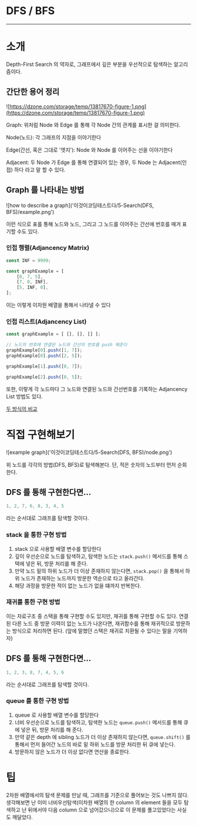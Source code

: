 # DFS / BFS

---

# 소개

Depth-First Search 의 약자로, 그래프에서 깊은 부분을 우선적으로 탐색하는 알고리즘이다. 

## 간단한 용어 정리

![https://dzone.com/storage/temp/13817670-figure-1.png](https://dzone.com/storage/temp/13817670-figure-1.png)

Graph: 위처럼 Node 와 Edge 를 통해 각 Node 간의 관계를 표시한 걸 의미한다. 

Node(노드): 각 그래프의 지점을 이야기한다

Edge(간선, 혹은 그대로 '엣지'): Node 와 Node 를 이어주는 선을 이야기한다

Adjacent: 두 Node 가 Edge 를 통해 연결되어 있는 경우, 두 Node 는 Adjacent(인접) 하다 라고 말 할 수 있다.

## Graph 를 나타내는 방법

![how to describe a graph]('이것이코딩테스트다/5-Search(DFS, BFS)/example.png')

이런 식으로 표를 통해 노드와 노드, 그리고 그 노드를 이어주는 간선에 번호를 매겨 표기할 수도 있다.

### 인접 행렬(Adjancency Matrix)

```jsx
const INF = 9999;

const graphExample = [
	[0, 7, 5],
	[7, 0, INF],
	[5, INF, 0],
];
```

이는 이렇게 이차원 배열을 통해서 나타낼 수 있다

### 인접 리스트(Adjancency List)

```jsx
const graphExample = [ [], [], [] ];

// 노드의 번호에 연결된 노드와 간선의 번호를 push 해준다
graphExample[0].push([1, 7]);
graphExample[0].push([2, 5]);

graphExample[1].push([0, 7]);

graphExample[2].push([0, 5]);
```

또한, 이렇게 각 노드마다 그 노드와 연결된 노드와 간선번호를 기록하는 Adjancency List 방법도 있다.

[두 방식의 비교](https://www.notion.so/c06c8fc12679438a9da481153e2f12bc)

# 직접 구현해보기

![example graph]('이것이코딩테스트다/5-Search(DFS, BFS)/node.png')

위 노드를 각각의 방법(DFS, BFS)로 탐색해본다. 단, 적은 숫자의 노드부터 먼저 순회한다.

## DFS 를 통해 구현한다면...

```jsx
1, 2, 7, 6, 8, 3, 4, 5 
```

라는 순서대로 그래프를 탐색할 것이다. 

### stack 을 통한 구현 방법

1. stack 으로 사용할 배열 변수를 할당한다
2. 깊이 우선순으로 노드를 탐색하고, 탐색한 노드는 `stack.push()` 메서드를 통해 스택에 넣은 뒤, 방문 처리를 해 준다.
3. 만약 노드 밑의 하위 노드가 더 이상 존재하지 않는다면, `stack.pop()` 을 통해서 하위 노드가 존재하는 노드까지 방문한 역순으로 타고 올라간다.
4. 해당 과정을 방문한 적이 없는 노드가 없을 떄까지 반복한다. 

### 재귀를 통한 구현 방법

이는 자료구조 중 스택을 통해 구현할 수도 있지만, 재귀를 통해 구현할 수도 있다. 연결된 다른 노드 중 방문 이력이 없는 노드가 나온다면, 재귀함수를 통해 재귀적으로 방문하는 방식으로 처리하면 된다. (앞에 말했던 스택은 재귀로 치환될 수 있다는 말을 기억하자)

## DFS 를 통해 구현한다면...

```jsx
1, 2, 3, 8, 7, 4, 5, 6
```

라는 순서대로 그래프를 탐색할 것이다. 

### queue 를 통한 구현 방법

1. queue 로 사용할 배열 변수를 할당한다
2. 너비 우선순으로 노드를 탐색하고, 탐색한 노드는 `queue.push()` 메서드를 통해 큐에 넣은 뒤, 방문 처리를 해 준다. 
3. 만약 같은 depth 에 sibling 노드가 더 이상 존재하지 않는다면, `queue.shift()` 를 통해서 먼저 들어간 노드의 바로 밑 하위 노드를 방문 처리한 뒤 큐에 넣는다.
4. 방문하지 않은 노드가 더 이상 없다면 연산을 종료한다.

# 팁

2차원 배열에서의 탐색 문제를 만날 때, 그래프를 기준으로 풀어보는 것도 나쁘지 않다. 생각해보면 난 이미 너비우선탐색(이차원 배열의 한 column 의 element 들을 모두 탐색하고 난 뒤에서야 다음 column 으로 넘어갔으니)으로 이 문제를 풀고있었다는 사실도 깨달았다.